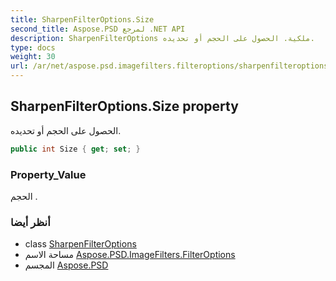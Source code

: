 ```yaml
---
title: SharpenFilterOptions.Size
second_title: Aspose.PSD لمرجع .NET API
description: SharpenFilterOptions ملكية. الحصول على الحجم أو تحديده.
type: docs
weight: 30
url: /ar/net/aspose.psd.imagefilters.filteroptions/sharpenfilteroptions/size/
---
```

## SharpenFilterOptions.Size property

الحصول على الحجم أو تحديده.

```csharp
public int Size { get; set; }
```

### Property_Value

الحجم .

### أنظر أيضا

* class [SharpenFilterOptions](../)
* مساحة الاسم [Aspose.PSD.ImageFilters.FilterOptions](../../sharpenfilteroptions/)
* المجسم [Aspose.PSD](../../../)


